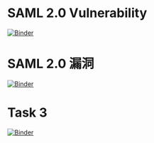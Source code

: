 # SAML 2.0 Vulnerability
[![Binder](https://mybinder.org/badge_logo.svg)](https://mybinder.org/v2/gh/guanwee-loo/Notebooks/master?filepath=SAML2_0_Vulnerability.ipynb)

# SAML 2.0 漏洞
[![Binder](https://mybinder.org/badge_logo.svg)](https://mybinder.org/v2/gh/guanwee-loo/Notebooks/master?filepath=SAML2_0_%E6%BC%8F%E6%B4%9E.ipynb)


# Task 3
[![Binder](https://mybinder.org/badge_logo.svg)](https://mybinder.org/v2/gh/guanwee-loo/Notebooks/master?filepath=Task3.ipynb)
